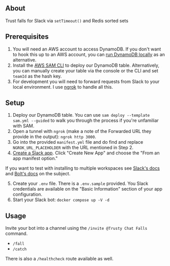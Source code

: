 ## About

Trust falls for Slack via `setTimeout()` and Redis sorted sets

## Prerequisites

1. You will need an AWS account to access DynamoDB. If you don't want to hook this up to an AWS account, you can [run DynamoDB locally](https://docs.aws.amazon.com/amazondynamodb/latest/developerguide/DynamoDBLocal.DownloadingAndRunning.html) as an alternative.
2. Install the [AWS SAM CLI](https://docs.aws.amazon.com/serverless-application-model/latest/developerguide/install-sam-cli.html) to deploy our DynamoDB table. Alternatively, you can manually create your table via the console or the CLI and set `teamId` as the hash key.
3. For development you will need to forward requests from Slack to your local environment. I use [ngrok](https://ngrok.com/docs/getting-started/) to handle all this.

## Setup

1. Deploy our DynamoDB table. You can use `sam deploy --template sam.yml --guided` to walk you through the process if you're unfamiliar with SAM.
2. Open a tunnel with `ngrok` (make a note of the Forwarded URL they provide in the output): `ngrok http 3000`.
3. Go into the provided `manifest.yml` file and do find and replace `NGROK_URL_PLACEHOLDER` with the URL mentioned in Step 2.
4. [Create a Slack app](https://api.slack.com/apps/new). Click "Create New App" and choose the "From an app manifest option."

If you want to test with installing to multiple workspaces see [Slack's docs](https://api.slack.com/distribution) and [Bolt's docs](https://slack.dev/bolt-js/concepts#authenticating-oauth) on the subject.

5. Create your `.env` file. There is a `.env.sample` provided. You Slack credentials are available on the "Basic Information" section of your app configuration.
6. Start your Slack bot: `docker compose up -V -d`

## Usage

Invite your bot into a channel using the `/invite @Trusty Chat Falls` command.

- `/fall`
- `/catch`

There is also a `/healthcheck` route available as well.
